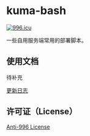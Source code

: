 # kuma-bash

[![996.icu](https://img.shields.io/badge/link-996.icu-red.svg)](https://996.icu)

一些自用服务端常用的部署脚本。

## 使用文档

待补充

[更新日志](CHANGELOG.md)

## 许可证（License）

[Anti-996 License](LICENSE)
